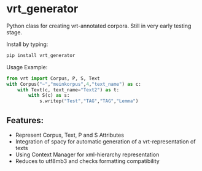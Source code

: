 # vrt_generator
Python class for creating vrt-annotated corpora.
Still in very early testing stage.

Install by typing:
```bash
pip install vrt_generator
```

Usage Example:
```python
from vrt import Corpus, P, S, Text
with Corpus("~","meinkorpus",4,"text_name") as c:
    with Text(c, text_name="Text2") as t:
        with S(c) as s:
            s.writep("Test","TAG","TAG","Lemma")  
```

Features:
-
- Represent Corpus, Text, P and S Attributes
- Integration of spacy for automatic generation of a vrt-representation of texts
- Using Context Manager for xml-hierarchy representation
- Reduces to utf8mb3 and checks formatting compatibility